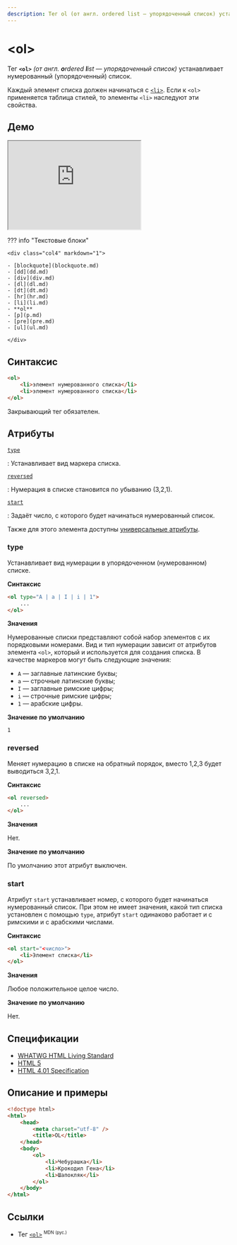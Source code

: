 ```yaml
---
description: Тег ol (от англ. ordered list — упорядоченный список) устанавливает нумерованный (упорядоченный) список
---
```


# &lt;ol&gt;

Тег **`<ol>`** _(от англ. **o**rdered **l**ist — упорядоченный список)_ устанавливает нумерованный (упорядоченный) список.

Каждый элемент списка должен начинаться с [`<li>`](li.md). Если к `<ol>` применяется таблица стилей, то элементы `<li>` наследуют эти свойства.

## Демо

<iframe class="interactive is-tabbed-shorter-height" height="200" src="https://interactive-examples.mdn.mozilla.net/pages/tabbed/ol.html" title="MDN Web Docs Interactive Example" loading="lazy" data-readystate="complete"></iframe>

??? info "Текстовые блоки"

    <div class="col4" markdown="1">

    - [blockquote](blockquote.md)
    - [dd](dd.md)
    - [div](div.md)
    - [dl](dl.md)
    - [dt](dt.md)
    - [hr](hr.md)
    - [li](li.md)
    - **ol**
    - [p](p.md)
    - [pre](pre.md)
    - [ul](ul.md)

    </div>

## Синтаксис

```html
<ol>
    <li>элемент нумерованного списка</li>
    <li>элемент нумерованного списка</li>
</ol>
```

Закрывающий тег обязателен.

## Атрибуты

[`type`](#type)

: Устанавливает вид маркера списка.

[`reversed`](#reversed)

: Нумерация в списке становится по убыванию (3,2,1).

[`start`](#start)

: Задаёт число, с которого будет начинаться нумерованный список.

Также для этого элемента доступны [универсальные атрибуты](uni-attr.md).

### type

Устанавливает вид нумерации в упорядоченном (нумерованном) списке.

**Синтаксис**

```html
<ol type="A | a | I | i | 1">
    ...
</ol>
```

**Значения**

Нумерованные списки представляют собой набор элементов с их порядковыми номерами. Вид и тип нумерации зависит от атрибутов элемента `<ol>`, который и используется для создания списка. В качестве маркеров могут быть следующие значения:

-   `A` — заглавные латинские буквы;
-   `a` — строчные латинские буквы;
-   `I` — заглавные римские цифры;
-   `i` — строчные римские цифры;
-   `1` — арабские цифры.

**Значение по умолчанию**

`1`

### reversed

Меняет нумерацию в списке на обратный порядок, вместо 1,2,3 будет выводиться 3,2,1.

**Синтаксис**

```html
<ol reversed>
    ...
</ol>
```

**Значения**

Нет.

**Значение по умолчанию**

По умолчанию этот атрибут выключен.

### start

Атрибут `start` устанавливает номер, с которого будет начинаться нумерованный список. При этом не имеет значения, какой тип списка установлен с помощью `type`, атрибут `start` одинаково работает и с римскими и с арабскими числами.

**Синтаксис**

```html
<ol start="<число>">
    <li>Элемент списка</li>
</ol>
```

**Значения**

Любое положительное целое число.

**Значение по умолчанию**

Нет.

## Спецификации

-   [WHATWG HTML Living Standard](https://html.spec.whatwg.org/multipage/semantics.html#the-ol-element)
-   [HTML 5](http://www.w3.org/TR/html5/grouping-content.html#the-ol-element)
-   [HTML 4.01 Specification](http://www.w3.org/TR/html401/struct/lists.html#h-10.2)

## Описание и примеры

```html
<!doctype html>
<html>
    <head>
        <meta charset="utf-8" />
        <title>OL</title>
    </head>
    <body>
        <ol>
            <li>Чебурашка</li>
            <li>Крокодил Гена</li>
            <li>Шапокляк</li>
        </ol>
    </body>
</html>
```

## Ссылки

-   Тег [`<ol>`](https://developer.mozilla.org/ru/docs/Web/HTML/Element/ol) <sup><small>MDN (рус.)</small></sup>
